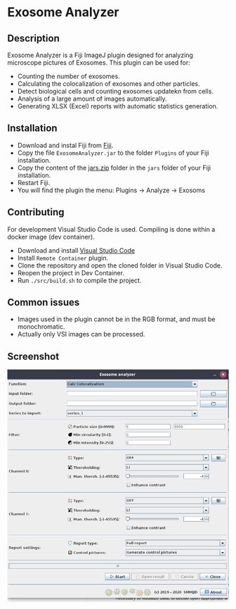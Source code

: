# Exosome Analyzer

## Description
Exosome Analyzer is a Fiji ImageJ plugin designed for analyzing microscope pictures of Exosomes. This plugin can be used for:
*  Counting the number of exosomes.
*  Calculating the colocalization of exosomes and other particles.
*  Detect biological cells and counting exosomes updatekn from cells.
*  Analysis of a large amount of images automatically.
*  Generating XLSX (Excel) reports with automatic statistics generation.


## Installation
*  Download and instal Fiji from [Fiji](https://imagej.net/Fiji/Downloads).
*  Copy the file ```ExosomeAnalyzer.jar``` to the folder ```Plugins``` of your Fiji installation.
*  Copy the content of the [jars.zip](https://github.com/joda01/exosome_analyzer/raw/master/bin/jars.zip) folder in the ```jars``` folder of your Fiji installation.
*  Restart Fiji.
*  You will find the plugin the menu: Plugins -> Analyze -> Exosoms


## Contributing
For development Visual Studio Code is used. Compiling is done within a docker image (dev container).
*  Download and install [Visual Studio Code](https://code.visualstudio.com/)
*  Install ```Remote Container``` plugin.
*  Clone the repository and open the cloned folder in Visual Studio Code.
*  Reopen the project in Dev Container.
*  Run ```./src/build.sh``` to compile the project.


## Common issues
*  Images used in the plugin cannot be in the RGB format, and must be monochromatic.
*  Actually only VSI images can be processed.

## Screenshot

![myimage-alt-tag](./doc/screeshot.png)
